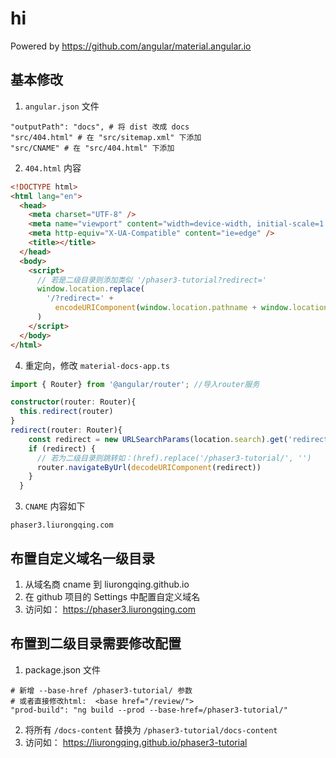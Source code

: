 # hi

Powered by https://github.com/angular/material.angular.io


## 基本修改

1. `angular.json` 文件 

```shell
"outputPath": "docs", # 将 dist 改成 docs
"src/404.html" # 在 "src/sitemap.xml" 下添加 
"src/CNAME" # 在 "src/404.html" 下添加
```
2. `404.html` 内容

```html
<!DOCTYPE html>
<html lang="en">
  <head>
    <meta charset="UTF-8" />
    <meta name="viewport" content="width=device-width, initial-scale=1.0" />
    <meta http-equiv="X-UA-Compatible" content="ie=edge" />
    <title></title>
  </head>
  <body>
    <script>
      // 若是二级目录则添加类似 '/phaser3-tutorial?redirect='
      window.location.replace(
        '/?redirect=' +
          encodeURIComponent(window.location.pathname + window.location.hash)
      )
    </script>
  </body>
</html>
```

4. 重定向，修改 `material-docs-app.ts`

```typescript
import { Router} from '@angular/router'; //导入router服务

constructor(router: Router){
  this.redirect(router)
}
redirect(router: Router){
    const redirect = new URLSearchParams(location.search).get('redirect')
    if (redirect) {
      // 若为二级目录则跳转如：(href).replace('/phaser3-tutorial/', '')
      router.navigateByUrl(decodeURIComponent(redirect))
    }
  }
```

3. `CNAME` 内容如下

```
phaser3.liurongqing.com
```


## 布置自定义域名一级目录

1. 从域名商 cname 到 liurongqing.github.io
2. 在 github 项目的 Settings 中配置自定义域名
3. 访问如： https://phaser3.liurongqing.com

## 布置到二级目录需要修改配置

1. package.json 文件

```shell
# 新增 --base-href /phaser3-tutorial/ 参数
# 或者直接修改html:  <base href="/review/">
"prod-build": "ng build --prod --base-href=/phaser3-tutorial/"
```
2. 将所有 `/docs-content` 替换为 `/phaser3-tutorial/docs-content`
3. 访问如： https://liurongqing.github.io/phaser3-tutorial




